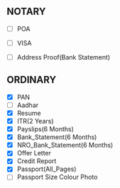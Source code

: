 NOTARY
------
- [ ] POA
- [ ] VISA
- [ ] Address Proof(Bank Statement)


ORDINARY
--------
- [x] PAN
- [ ] Aadhar
- [x] Resume
- [x] ITR(2 Years)
- [x] Payslips(6 Months)
- [x] Bank_Statement(6 Months)
- [x] NRO_Bank_Statement(6 Months)
- [x] Offer Letter
- [x] Credit Report
- [x] Passport(All_Pages)
- [ ] Passport Size Colour Photo
